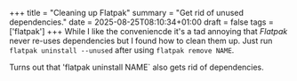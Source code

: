 +++
title = "Cleaning up Flatpak"
summary = "Get rid of unused dependencies."
date = 2025-08-25T08:10:34+01:00
draft = false
tags = ['flatpak']
+++
While I like the conveniencde it's a tad annoying that *Flatpak* never re-uses dependencies but I found how to clean them up.
Just run `flatpak uninstall --unused` after using `flatpak remove NAME`.

Turns out that 'flatpak uninstall NAME` also gets rid of dependencies.
